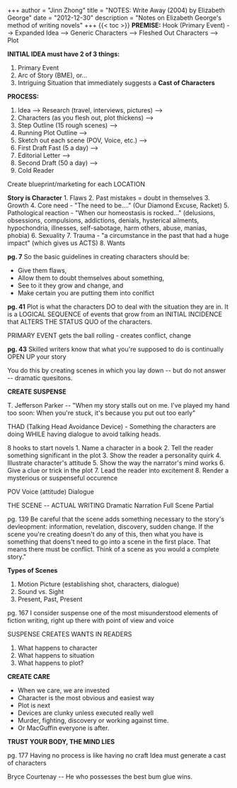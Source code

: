 +++
author = "Jinn Zhong"
title = "NOTES: Write Away (2004) by Elizabeth George"
date = "2012-12-30"
description = "Notes on Elizabeth George's method of writing novels"
+++
{{< toc >}}
**PREMISE:**
Hook (Primary Event) --> Expanded Idea --> Generic Characters --> Fleshed Out Characters --> Plot

**INITIAL IDEA must have 2 of 3 things:**
1. Primary Event
2. Arc of Story (BME), or...
3. Intriguing Situation that immediately suggests a **Cast of Characters**

**PROCESS:**
1. Idea --> Research (travel, interviews, pictures) -->
2. Characters  (as you flesh out, plot thickens) -->
3. Step Outline (15 rough scenes) -->
4. Running Plot Outline -->
5. Sketch out each scene (POV, Voice, etc.) -->
6. First Draft Fast (5 a day) -->
7. Editorial Letter -->
8. Second Draft (50 a day) -->
9. Cold Reader

Create blueprint/marketing for each LOCATION

**Story is Character**
	1. Flaws
	2. Past mistakes = doubt in themselves
	3. Growth
	4. Core need - "The need to be…." (Our Diamond Excuse, Racket)
	5. Pathological reaction - "When our homeostasis is rocked…" (delusions, obsessions, compulsions, addictions, denials, hysterical ailments, hypochondria, illnesses, self-sabotage, harm others, abuse, manias, phobia)
	6. Sexuality
	7. Trauma - "a circumstance in the past that had a huge impact" (which gives us ACTS)
	8. Wants

**pg. 7**
So the basic guidelines in creating characters should be:
* Give them flaws,
* Allow them to doubt themselves about something,
* See to it they grow and change, and
* Make certain you are putting them into conlfict

**pg. 41**
Plot is what the characters DO to deal with the situation they are in. It is a LOGICAL SEQUENCE of events that grow from an INITIAL INCIDENCE that ALTERS THE STATUS QUO of the characters.

PRIMARY EVENT gets the ball rolling - creates conflict, change

**pg. 43**
Skilled writers know that what you're supposed to do is continually OPEN UP your story

You do this by creating scenes in which you lay down -- but do not answer -- dramatic quesitons. 

**CREATE SUSPENSE**

T. Jefferson Parker --
"When my story stalls out on me. I've played my hand too soon: When you're stuck, it's because you put out too early"

THAD (Talking Head  Avoidance Device) - 
Something the characters are doing WHILE having dialogue to avoid talking heads.

8 hooks to start novels
	1. Name a character in a book
	2. Tell the reader something significant in the plot
	3. Show the reader a personality quirk
	4. Illustrate character's attitude
	5. Show the way the narrator's mind works
	6. Give a clue or trick in the plot
	7. Lead the reader into excitement
	8. Render a mysterious or suspenseful occurence

POV
Voice (attitude)
Dialogue

THE SCENE -- ACTUAL WRITING
Dramatic Narration
Full Scene
Partial

pg. 139
Be careful that the scene adds something necessary to the story's devleopment: information, revelation, discovery, sudden change. If the scene you're creating doesn't do any of this, then what you have is something that doens't need to go into a scene in the first place. That means there must be conflict. Think of a scene as you would a complete story."

**Types of Scenes**
1. Motion Picture (establishing shot, characters, dialogue)
2. Sound vs. Sight
3. Present, Past, Present

pg. 167
I consider suspense one of the most misunderstood elements of fiction writing, right up there with point of view and voice

SUSPENSE CREATES WANTS IN READERS
1. What happens to character
2. What happens to situation
3. What happens to plot?

**CREATE CARE**
* When we care, we are invested
* Character is the most obvious and easiest way
* Plot is next
* Devices are clunky unless executed really well
* Murder, fighting, discovery or working against time.
* Or MacGuffin everyone is after.

**TRUST YOUR BODY, THE MIND LIES**

pg. 177
Having no process is like having no craft
Idea must generate a cast of characters

Bryce Courtenay -- 
He who possesses the best bum glue wins.
